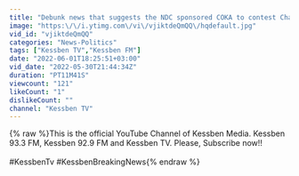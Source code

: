 ```yaml
---
title: "Debunk news that suggests the NDC sponsored COKA to contest Chairman Wontumi - Joseph Yamin."
image: "https:\/\/i.ytimg.com\/vi\/vjiktdeQmQQ\/hqdefault.jpg"
vid_id: "vjiktdeQmQQ"
categories: "News-Politics"
tags: ["Kessben TV","Kessben FM"]
date: "2022-06-01T18:25:51+03:00"
vid_date: "2022-05-30T21:44:34Z"
duration: "PT11M41S"
viewcount: "121"
likeCount: "1"
dislikeCount: ""
channel: "Kessben TV"
---
```

{% raw %}This is the official YouTube Channel of Kessben Media. Kessben 93.3 FM, Kessben 92.9 FM and Kessben TV. Please, Subscribe now!!<br /><br />#KessbenTv #KessbenBreakingNews{% endraw %}
